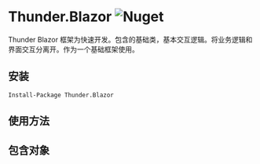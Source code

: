 # Thunder.Blazor ![Nuget](https://img.shields.io/nuget/v/thunder.blazor)
Thunder Blazor 框架为快速开发。包含的基础类，基本交互逻辑。将业务逻辑和界面交互分离开。作为一个基础框架使用。

## 安装
```
Install-Package Thunder.Blazor
```

## 使用方法

## 包含对象